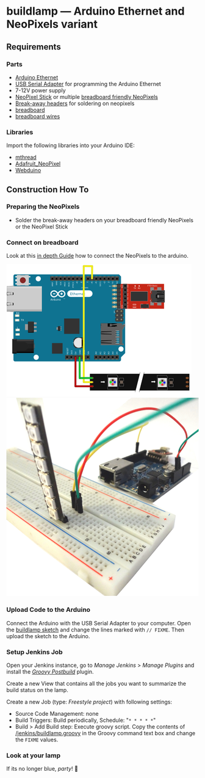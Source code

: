 # buildlamp — Arduino Ethernet and NeoPixels variant
## Requirements
### Parts
* [Arduino Ethernet](http://arduino.cc/en/Main/ArduinoBoardEthernet)
* [USB Serial Adapter](http://arduino.cc/en/Main/USBSerial) for programming the Arduino Ethernet
* 7-12V power supply
* [NeoPixel Stick](http://www.adafruit.com/products/1426) or multiple [breadboard friendly NeoPixels](http://www.adafruit.com/products/1312)
* [Break-away headers](http://www.adafruit.com/products/392) for soldering on neopixels
* [breadboard](http://www.adafruit.com/products/65)
* [breadboard wires](http://www.adafruit.com/products/153)

### Libraries
Import the following libraries into your Arduino IDE:
* [mthread](https://github.com/jlamothe/mthread)
* [Adafruit_NeoPixel](https://github.com/adafruit/Adafruit_NeoPixel)
* [Webduino](https://github.com/sirleech/Webduino)

## Construction How To

### Preparing the NeoPixels
* Solder the break-away headers on your breadboard friendly NeoPixels or the NeoPixel Stick

### Connect on breadboard

Look at this [in depth Guide](https://learn.adafruit.com/adafruit-neopixel-uberguide/arduino-library) how to connect the NeoPixels to the arduino.

![fritzing SVG](./docs/arduino_neopixel.png) ![real image](./docs/board.jpg)

### Upload Code to the Arduino

Connect the Arduino with the USB Serial Adapter to your computer. Open the [buildlamp sketch](./buildlamp.ino) and change the lines marked with `// FIXME`. Then upload the sketch to the Arduino.

### Setup Jenkins Job

Open your Jenkins instance, go to _Manage Jenkins_ > _Manage Plugins_ and install the [_Groovy Postbuild_](https://wiki.jenkins-ci.org/display/JENKINS/Groovy+Postbuild+Plugin) plugin.

Create a new View that contains all the jobs you want to summarize the build status on the lamp.

Create a new Job (type: _Freestyle project_) with following settings:
* Source Code Management: none
* Build Triggers: Build periodically, Schedule: "`* * * * *`"
* Build > Add Build step: Execute groovy script. Copy the contents of [/jenkins/buildlamp.groovy](../jenkins/buildlamp.groovy) in the Groovy command text box and change the `FIXME` values.

### Look at your lamp

If its no longer blue, *party*! :tada: 

